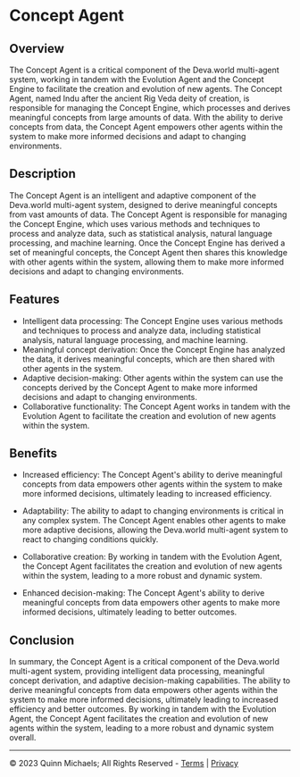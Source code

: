 # Concept Agent

## Overview

The Concept Agent is a critical component of the Deva.world multi-agent system, working in tandem with the Evolution Agent and the Concept Engine to facilitate the creation and evolution of new agents. The Concept Agent, named Indu after the ancient Rig Veda deity of creation, is responsible for managing the Concept Engine, which processes and derives meaningful concepts from large amounts of data. With the ability to derive concepts from data, the Concept Agent empowers other agents within the system to make more informed decisions and adapt to changing environments.

## Description

The Concept Agent is an intelligent and adaptive component of the Deva.world multi-agent system, designed to derive meaningful concepts from vast amounts of data. The Concept Agent is responsible for managing the Concept Engine, which uses various methods and techniques to process and analyze data, such as statistical analysis, natural language processing, and machine learning. Once the Concept Engine has derived a set of meaningful concepts, the Concept Agent then shares this knowledge with other agents within the system, allowing them to make more informed decisions and adapt to changing environments.

## Features

- Intelligent data processing: The Concept Engine uses various methods and techniques to process and analyze data, including statistical analysis, natural language processing, and machine learning.
- Meaningful concept derivation: Once the Concept Engine has analyzed the data, it derives meaningful concepts, which are then shared with other agents in the system.
- Adaptive decision-making: Other agents within the system can use the concepts derived by the Concept Agent to make more informed decisions and adapt to changing environments.
- Collaborative functionality: The Concept Agent works in tandem with the Evolution Agent to facilitate the creation and evolution of new agents within the system.

## Benefits

- Increased efficiency: The Concept Agent's ability to derive meaningful concepts from data empowers other agents within the system to make more informed decisions, ultimately leading to increased efficiency.
- Adaptability: The ability to adapt to changing environments is critical in any complex system. The Concept Agent enables other agents to make more adaptive decisions, allowing the Deva.world multi-agent system to react to changing conditions quickly.

- Collaborative creation: By working in tandem with the Evolution Agent, the Concept Agent facilitates the creation and evolution of new agents within the system, leading to a more robust and dynamic system.
- Enhanced decision-making: The Concept Agent's ability to derive meaningful concepts from data empowers other agents to make more informed decisions, ultimately leading to better outcomes.

## Conclusion

In summary, the Concept Agent is a critical component of the Deva.world multi-agent system, providing intelligent data processing, meaningful concept derivation, and adaptive decision-making capabilities. The ability to derive meaningful concepts from data empowers other agents within the system to make more informed decisions, ultimately leading to increased efficiency and better outcomes. By working in tandem with the Evolution Agent, the Concept Agent facilitates the creation and evolution of new agents within the system, leading to a more robust and dynamic system overall.

---

&copy; 2023 Quinn Michaels; All Rights Reserved - [Terms](../terms) | [Privacy](../privacy)
